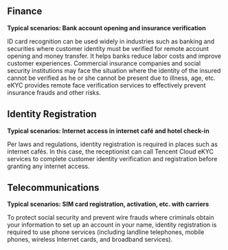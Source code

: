 ## Finance
**Typical scenarios: Bank account opening and insurance verification**

ID card recognition can be used widely in industries such as banking and securities where customer identity must be verified for remote account opening and money transfer. It helps banks reduce labor costs and improve customer experiences.
Commercial insurance companies and social security institutions may face the situation where the identity of the insured cannot be verified as he or she cannot be present due to illness, age, etc. eKYC provides remote face verification services to effectively prevent insurance frauds and other risks.

## Identity Registration
**Typical scenarios: Internet access in internet café and hotel check-in**

Per laws and regulations, identity registration is required in places such as internet cafés. In this case, the receptionist can call Tencent Cloud eKYC services to complete customer identity verification and registration before granting any internet access.

## Telecommunications
**Typical scenarios: SIM card registration, activation, etc. with carriers**

To protect social security and prevent wire frauds where criminals obtain your information to set up an account in your name, identity registration is required to use phone services (including landline telephones, mobile phones, wireless Internet cards, and broadband services).


